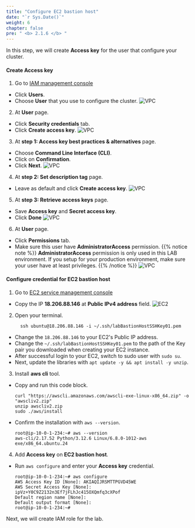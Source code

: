 ```yaml
---
title: "Configure EC2 bastion host"
date: "`r Sys.Date()`"
weight: 6
chapter: false
pre: " <b> 2.1.6 </b> "
---
```


In this step, we will create **Access key** for the user that configure your cluster.

#### Create **Access key**

1. Go to [IAM management console](https://console.aws.amazon.com/iam/home)

- Click **Users**.
- Choose **User** that you use to configure the cluster.
  ![VPC](/workshop.chaunguyen.site/images//4.configure/ws01-configure02.png)

2. At **User** page.

- Click **Security credentials** tab.
- Click **Create access key**.
  ![VPC](/workshop.chaunguyen.site/images//4.configure/ws01-configure03.png)

3. At **step 1: Access key best practices & alternatives** page.

- Choose **Command Line Interface (CLI)**.
- Click on **Confirmation**.
- Click **Next**.
  ![VPC](/workshop.chaunguyen.site/images//4.configure/ws01-configure04.png)

4. At **step 2: Set description tag** page.

- Leave as default and click **Create access key**.
  ![VPC](/workshop.chaunguyen.site/images//4.configure/ws01-configure05.png)

5. At **step 3: Retrieve access keys** page.

- Save **Access key** and **Secret access key**.
- Click **Done**
  ![VPC](/workshop.chaunguyen.site/images//4.configure/ws01-configure06.png)

6. At **User** page.

- Click **Permissions** tab.
- Make sure this user have **AdministratorAccess** permission.
  {{% notice note %}}
  **AdministratorAccess** permission is only used in this LAB environment. If you setup for your production environment, make sure your user have at least privileges.
  {{% /notice %}}
  ![VPC](/workshop.chaunguyen.site/images//4.configure/ws01-configure07.png)

#### Configure credential for EC2 bastion host

1. Go to [EC2 service management console](https://console.aws.amazon.com/ec2/v2/home)

- Copy the IP **18.206.88.146** at **Public IPv4 address** field.
  ![EC2](/workshop.chaunguyen.site/images//4.configure/ws01-configure01.png)

2. Open your terminal.
   ```
     ssh ubuntu@18.206.88.146 -i ~/.ssh/labBastionHostSSHKey01.pem
   ```

- Change the `18.206.88.146` to your EC2's Public IP address.
- Change the `~/.ssh/labBastionHostSSHKey01.pem` to the path of the Key pair you downloaded when creating your EC2 instance.
- After successful login to your EC2, switch to sudo user with `sudo su`.
- Next, update the libraries with `apt update -y && apt install -y unzip`.

3. Install **aws cli** tool.

- Copy and run this code block.
  ```
  curl "https://awscli.amazonaws.com/awscli-exe-linux-x86_64.zip" -o "awscliv2.zip"
  unzip awscliv2.zip
  sudo ./aws/install
  ```
- Confirm the installation with `aws --version`.
  ```
  root@ip-10-0-1-234:~# aws --version
  aws-cli/2.17.52 Python/3.12.6 Linux/6.8.0-1012-aws exe/x86_64.ubuntu.24
  ```

4. Add **Access key** on **EC2 bastion host**.

- Run `aws configure` and enter your **Access key** credential.
  ```
  root@ip-10-0-1-234:~# aws configure
  AWS Access Key ID [None]: AKIAQIJRSMTTPGVD45WE
  AWS Secret Access Key [None]: ipVz+Y0C9Z2132n3Ef7jFLhJc415OXQmfq3cXPof
  Default region name [None]:
  Default output format [None]:
  root@ip-10-0-1-234:~#
  ```

Next, we will create IAM role for the lab.
